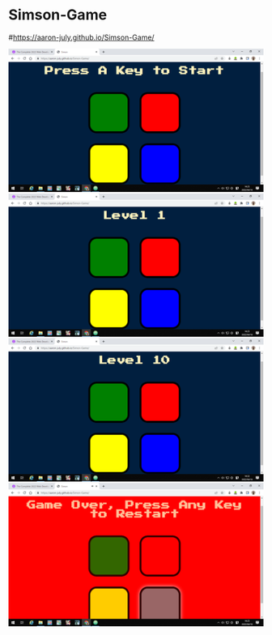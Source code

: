 # Simson-Game
#https://aaron-july.github.io/Simson-Game/

![](image/start_img.png)
![](image/leve1_img2.png)
![](image/level10_img.png)
![](image/error.png)
